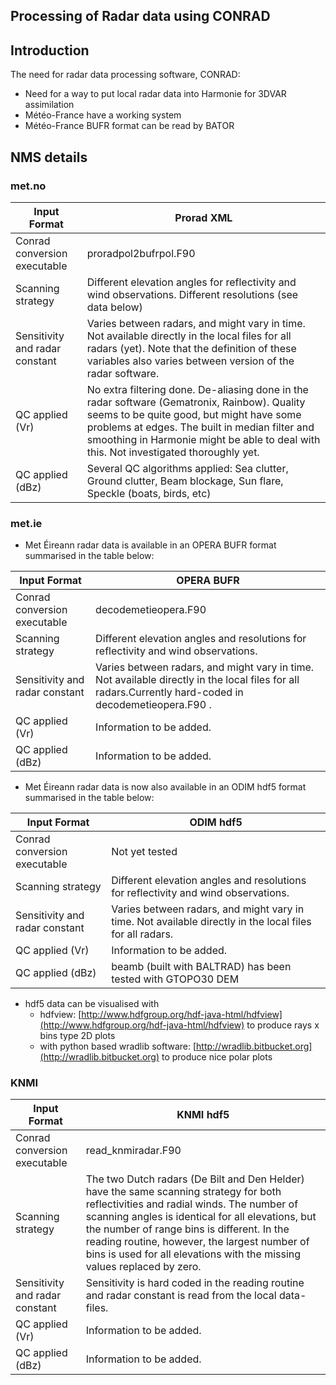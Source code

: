 

## Processing of Radar data using CONRAD

## Introduction
The need for radar data processing software, CONRAD:
 * Need for a way to put local radar data into Harmonie for 3DVAR assimilation
 * Météo-France have a working system
 * Météo-France BUFR  format can be read by BATOR

## NMS details

### met.no

| Input Format                   | Prorad XML                                                         |
| --- | --- |
| Conrad conversion executable   | proradpol2bufrpol.F90                              |
| Scanning strategy              | Different elevation angles for reflectivity and wind observations. Different resolutions (see data below) |
| Sensitivity and radar constant | Varies between radars, and might vary in time. Not available directly in the local files for all radars (yet). Note that the definition of these variables also varies between version of the radar software. |
| QC applied (Vr)                |No extra filtering done. De-aliasing done in the radar software (Gematronix, Rainbow). Quality seems to be quite good, but might have some problems at edges. The built in median filter and smoothing in Harmonie might be able to deal with this. Not investigated thoroughly yet. |
| QC applied (dBz)               | Several QC algorithms applied: Sea clutter, Ground clutter, Beam blockage, Sun flare, Speckle (boats, birds, etc) |


### met.ie

 * Met Éireann radar data is available in an OPERA BUFR format summarised in the table below:

| Input Format                   | OPERA BUFR                                                         |
| --- | --- |
| Conrad conversion executable   | decodemetieopera.F90                                               |
| Scanning strategy              | Different elevation angles and resolutions for reflectivity and wind observations. |
| Sensitivity and radar constant | Varies between radars, and might vary in time. Not available directly in the local files for all radars.Currently hard-coded in decodemetieopera.F90 . |
| QC applied (Vr)                | Information to be added. |
| QC applied (dBz)               | Information to be added. |

 * Met Éireann radar data is now also available in an ODIM hdf5 format summarised in the table below:

| Input Format                   | ODIM hdf5                                                         |
| --- | --- |
| Conrad conversion executable   | Not yet tested                                                    |
| Scanning strategy              | Different elevation angles and resolutions for reflectivity and wind observations. |
| Sensitivity and radar constant | Varies between radars, and might vary in time. Not available directly in the local files for all radars. |
| QC applied (Vr)                | Information to be added. |
| QC applied (dBz)               | beamb (built with BALTRAD) has been tested with GTOPO30 DEM |

 * hdf5 data can be visualised with 
    - hdfview:  [http://www.hdfgroup.org/hdf-java-html/hdfview](http://www.hdfgroup.org/hdf-java-html/hdfview) to produce rays x bins type 2D plots
    - with python based wradlib software: [http://wradlib.bitbucket.org](http://wradlib.bitbucket.org) to produce nice polar plots

### KNMI

| Input Format                   | KNMI hdf5 |
| --- | --- |
| Conrad conversion executable   | read_knmiradar.F90 |
| Scanning strategy              | The two Dutch radars (De Bilt and Den Helder) have the same scanning strategy for both reflectivities and radial winds. The number of scanning angles is identical for all elevations, but the number of range bins is different. In the reading routine, however, the largest number of bins is used for all elevations with the missing values replaced by zero. |
| Sensitivity and radar constant | Sensitivity is hard coded in the reading routine and radar constant is read from the local data-files. |
| QC applied (Vr)                | Information to be added. |
| QC applied (dBz)               | Information to be added. |